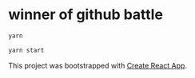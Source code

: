# winner of github battle

```bash
yarn

yarn start
```


This project was bootstrapped with [Create React App](https://github.com/facebook/create-react-app).
